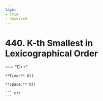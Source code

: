 ```yaml
---
tags:
- Trie
- Unsolved
---
```



# 440. K-th Smallest in Lexicographical Order

=== "C++"

    **Time:** O()

    **Space:** O()

    ``` c++
    ```